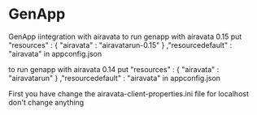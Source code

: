 # GenApp
GenApp iintegration with airavata
to run genapp with airavata 0.15
put
"resources" : {
                  "airavata"      : "airavatarun-0.15"
                 }
  ,"resourcedefault" : "airavata"
in appconfig.json

to run genapp with airavata 0.14
put
"resources" : {
                  "airavata"      : "airavatarun"
                 }
  ,"resourcedefault" : "airavata"
in appconfig.json

First you have change the airavata-client-properties.ini file
for localhost don't change anything

